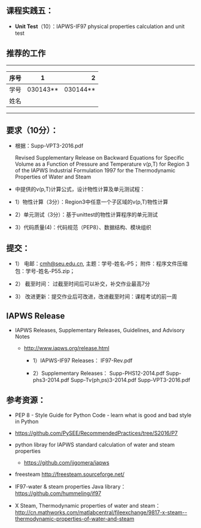 
## 课程实践五：

* **Unit Test**（10）：IAPWS-IF97 physical properties calculation and unit test

## 推荐的工作 

-----
| 序号  |1          |    2 |
| ------|:--------:| -----------:|
| 学号  | 030143**  |  030144**   |
| 姓名  |           |             |
---------


## 要求（10分）：

* 根据：Supp-VPT3-2016.pdf

     Revised Supplementary Release on Backward Equations for Specific Volume
      as a Function of Pressure and Temperature v(p,T)
     for Region 3 of the IAPWS Industrial Formulation 1997 for the 
     Thermodynamic Properties of Water and Steam

* 中提供的v(p,T)计算公式，设计物性计算及单元测试程：

 * 1）物性计算（3分）：Region3中任意一个子区域的v(p,T)物性计算
 * 2）单元测试（3分）：基于unittest的物性计算程序的单元测试
 * 3）代码质量(4)：代码规范（PEP8）、数据结构、模块组织

## 提交：

* 1）	电邮：cmh@seu.edu.cn, 
     主题：学号-姓名-P5；
    附件：程序文件压缩包：学号-姓名-P55.zip；

* 2）	 截至时间：
        过截至时间后可以补交，补交作业最高7分

* 3）	改进更新：提交作业后可改进，改进截至时间：课程考试的前一周

## IAPWS Release 

* IAPWS Releases, Supplementary Releases, Guidelines, and Advisory Notes
   * http://www.iapws.org/release.html
              
     * 1）IAPWS-IF97 Releases：
                     IF97-Rev.pdf
                     
     * 2）Supplementary Releases：
                       Supp-PHS12-2014.pdf
                       Supp-phs3-2014.pdf
                       Supp-Tv(ph,ps)3-2014.pdf
                       Supp-VPT3-2016.pdf

## 参考资源：

* PEP 8 - Style Guide for Python Code - learn what is good and bad style in Python

* https://github.com/PySEE/RecommendedPractices/tree/S2016/P7

* python libray for IAPWS standard calculation of water and steam properties 
  
  * https://github.com/jjgomera/iapws

* freesteam http://freesteam.sourceforge.net/

* IF97-water & steam properties Java library： https://github.com/hummeling/if97  

* X Steam, Thermodynamic properties of water and steam： http://cn.mathworks.com/matlabcentral/fileexchange/9817-x-steam--thermodynamic-properties-of-water-and-steam

